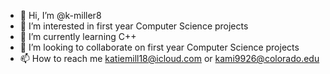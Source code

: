 - 👋 Hi, I’m @k-miller8
- 👀 I’m interested in first year Computer Science projects
- 🌱 I’m currently learning C++
- 💞️ I’m looking to collaborate on first year Computer Science projects
- 📫 How to reach me katiemill18@icloud.com or kami9926@colorado.edu

<!---
k-miller8/k-miller8 is a ✨ special ✨ repository because its `README.md` (this file) appears on your GitHub profile.
You can click the Preview link to take a look at your changes.
--->

